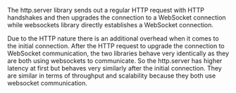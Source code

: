 The http.server library sends out a regular HTTP request with HTTP handshakes and then upgrades the connection to a WebSocket connection while websockets library directly establishes a WebSocket connection.

Due to the HTTP nature there is an additional overhead when it comes to the initial connection. After the HTTP request to upgrade the connection to WebSocket communication, the two libraries behave very identically as they are both using websockets to communicate.
So the http.server has higher latency at first but behaves very similarly after the initial connection. They are similar in terms of throughput and scalability because they both use websocket communication.
